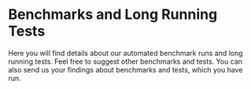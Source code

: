 # Benchmarks and Long Running Tests

Here you will find details about our automated benchmark runs and long running tests. Feel free to suggest other benchmarks and tests. You can also send us your findings about benchmarks and tests, which you have run.
